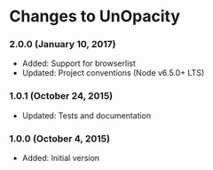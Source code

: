 # Changes to UnOpacity

### 2.0.0 (January 10, 2017)

- Added: Support for browserlist
- Updated: Project conventions (Node v6.5.0+ LTS)

### 1.0.1 (October 24, 2015)

- Updated: Tests and documentation

### 1.0.0 (October 4, 2015)

- Added: Initial version
